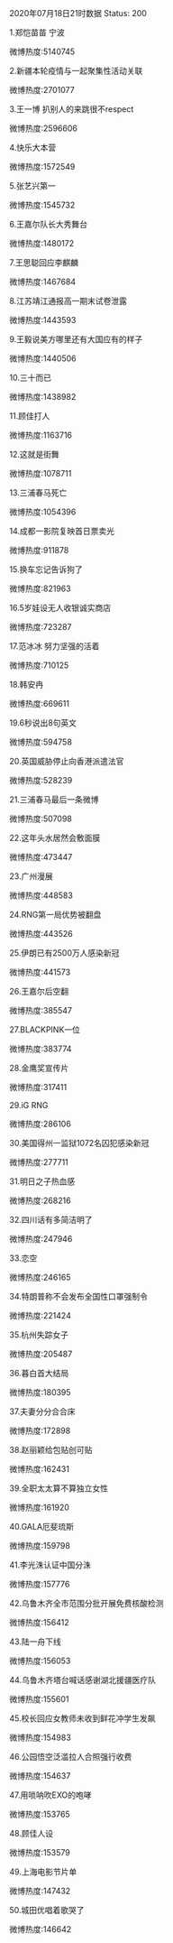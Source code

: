 2020年07月18日21时数据
Status: 200

1.郑恺苗苗 宁波

微博热度:5140745

2.新疆本轮疫情与一起聚集性活动关联

微博热度:2701077

3.王一博 扒别人的来跳很不respect

微博热度:2596606

4.快乐大本营

微博热度:1572549

5.张艺兴第一

微博热度:1545732

6.王嘉尔队长大秀舞台

微博热度:1480172

7.王思聪回应李麒麟

微博热度:1467684

8.江苏靖江通报高一期末试卷泄露

微博热度:1443593

9.王毅说美方哪里还有大国应有的样子

微博热度:1440506

10.三十而已

微博热度:1438982

11.顾佳打人

微博热度:1163716

12.这就是街舞

微博热度:1078711

13.三浦春马死亡

微博热度:1054396

14.成都一影院复映首日票卖光

微博热度:911878

15.换车忘记告诉狗了

微博热度:821963

16.5岁娃设无人收银诚实商店

微博热度:723287

17.范冰冰 努力坚强的活着

微博热度:710125

18.韩安冉

微博热度:669611

19.6秒说出8句英文

微博热度:594758

20.英国威胁停止向香港派遣法官

微博热度:528239

21.三浦春马最后一条微博

微博热度:507098

22.这年头水居然会敷面膜

微博热度:473447

23.广州漫展

微博热度:448583

24.RNG第一局优势被翻盘

微博热度:443526

25.伊朗已有2500万人感染新冠

微博热度:441573

26.王嘉尔后空翻

微博热度:385547

27.BLACKPINK一位

微博热度:383774

28.金鹰奖宣传片

微博热度:317411

29.iG RNG

微博热度:286106

30.美国得州一监狱1072名囚犯感染新冠

微博热度:277711

31.明日之子热血感

微博热度:268216

32.四川话有多简洁明了

微博热度:247946

33.恋空

微博热度:246165

34.特朗普称不会发布全国性口罩强制令

微博热度:221424

35.杭州失踪女子

微博热度:205487

36.暮白首大结局

微博热度:180395

37.夫妻分分合合床

微博热度:172898

38.赵丽颖给包贴创可贴

微博热度:162431

39.全职太太算不算独立女性

微博热度:161920

40.GALA厄斐琉斯

微博热度:159798

41.李光洙认证中国分洙

微博热度:157776

42.乌鲁木齐全市范围分批开展免费核酸检测

微博热度:156412

43.陆一舟下线

微博热度:156053

44.乌鲁木齐塔台喊话感谢湖北援疆医疗队

微博热度:155601

45.校长回应女教师未收到鲜花冲学生发飙

微博热度:154983

46.公园悟空泛滥拉人合照强行收费

微博热度:154637

47.用唢呐吹EXO的咆哮

微博热度:153765

48.顾佳人设

微博热度:153579

49.上海电影节片单

微博热度:147432

50.城田优唱着歌哭了

微博热度:146642

